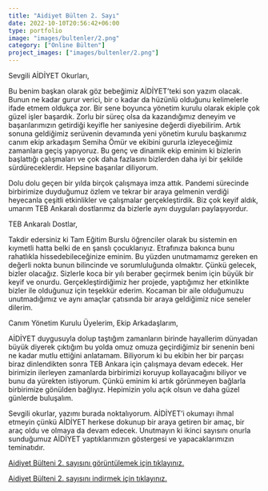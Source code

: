 ```yaml
---
title: "Aidiyet Bülten 2. Sayı"
date: 2022-10-10T20:56:42+06:00
type: portfolio
image: "images/bultenler/2.png"
category: ["Online Bülten"]
project_images: ["images/bultenler/2.png"]
---
```


Sevgili AİDİYET Okurları,

Bu benim başkan olarak göz bebeğimiz AİDİYET’teki son yazım olacak. Bunun ne kadar gurur verici, bir o kadar da hüzünlü olduğunu kelimelerle ifade etmem oldukça zor. Bir sene boyunca yönetim kurulu olarak ekiple çok güzel işler başardık. Zorlu bir süreç olsa da kazandığımız deneyim ve başarılarımızın getirdiği keyifle her saniyesine değerdi diyebilirim. Artık sonuna geldiğimiz serüvenin devamında yeni yönetim kurulu başkanımız canım ekip arkadaşım Semiha Ömür ve ekibini gururla izleyeceğimiz zamanlara geçiş yapıyoruz. Bu genç ve dinamik ekip eminim ki bizlerin başlattığı çalışmaları ve çok daha fazlasını bizlerden daha iyi bir şekilde sürdüreceklerdir. Hepsine başarılar diliyorum.

Dolu dolu geçen bir yılda birçok çalışmaya imza attık. Pandemi sürecinde birbirimize duyduğumuz özlem ve tekrar bir araya gelmenin verdiği heyecanla çeşitli etkinlikler ve çalışmalar gerçekleştirdik. Biz çok keyif aldık, umarım TEB Ankaralı dostlarımız da bizlerle aynı duyguları paylaşıyordur.

TEB Ankaralı Dostlar,

Takdir edersiniz ki Tam Eğitim Burslu öğrenciler olarak bu sistemin en kıymetli hatta belki de en şanslı çocuklarıyız. Etrafınıza bakınca bunu rahatlıkla hissedebileceğinize eminim. Bu yüzden unutmamamız gereken en değerli nokta bunun bilincinde ve sorumluluğunda olmaktır. Çünkü gelecek, bizler olacağız. Sizlerle koca bir yılı beraber geçirmek benim için büyük bir keyif ve onurdu. Gerçekleştirdiğimiz her projede, yaptığımız her etkinlikte bizler ile olduğunuz için teşekkür ederim. Kocaman bir aile olduğumuzu unutmadığımız ve aynı amaçlar çatısında bir araya geldiğimiz nice seneler dilerim.

Canım Yönetim Kurulu Üyelerim, Ekip Arkadaşlarım,

AİDİYET duygusuyla dolup taştığım zamanların birinde hayallerim dünyadan büyük diyerek çıktığım bu yolda omuz omuza geçirdiğimiz bir senenin beni ne kadar mutlu ettiğini anlatamam. Biliyorum ki bu ekibin her bir parçası biraz dinlendikten sonra TEB Ankara için çalışmaya devam edecek. Her birimizin ilerleyen zamanlarda birbirimizi koruyup kollayacağını biliyor ve bunu da yürekten istiyorum. Çünkü eminim ki artık görünmeyen bağlarla birbirimize gönülden bağlıyız. Hepimizin yolu açık olsun ve daha güzel günlerde buluşalım.

Sevgili okurlar, yazımı burada noktalıyorum. AİDİYET’i okumayı ihmal etmeyin çünkü AİDİYET herkese dokunup bir araya getiren bir amaç, bir araç oldu ve olmaya da devam edecek. Unutmayın ki ikinci sayısını onurla sunduğumuz AİDİYET yaptıklarımızın göstergesi ve yapacaklarımızın teminatıdır.

[Aidiyet Bülteni 2. sayısını görüntülemek için tıklayınız.](https://viewer.joomag.com/aidiyet-2-say%C4%B1/0581333001709045105 "Dünya'nın en iyi bülteni!")

[Aidiyet Bülteni 2. sayısını indirmek için tıklayınız.](https://drive.google.com/file/d/1fvXym4mC4ZOU6HOSVOWWxZjHo_nL4k11/view)
